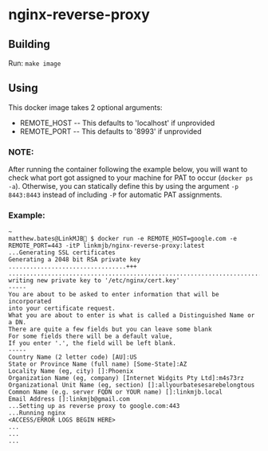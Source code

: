 # nginx-reverse-proxy

## Building

Run: `make image`

## Using

This docker image takes 2 optional arguments:
- REMOTE_HOST
-- This defaults to 'localhost' if unprovided
- REMOTE_PORT
-- This defaults to '8993' if unprovided

### NOTE:
After running the container following the example below, you will want to check what port got assigned to your machine for PAT to occur (`docker ps -a`).
Otherwise, you can statically define this by using the argument `-p 8443:8443` instead of including `-P` for automatic PAT assignments.

### Example:

```
~
matthew.bates@LinkMJB🍺 $ docker run -e REMOTE_HOST=google.com -e REMOTE_PORT=443 -itP linkmjb/nginx-reverse-proxy:latest
...Generating SSL certificates
Generating a 2048 bit RSA private key
.................................+++
.......................................................................................................................................................................+++
writing new private key to '/etc/nginx/cert.key'
-----
You are about to be asked to enter information that will be incorporated
into your certificate request.
What you are about to enter is what is called a Distinguished Name or a DN.
There are quite a few fields but you can leave some blank
For some fields there will be a default value,
If you enter '.', the field will be left blank.
-----
Country Name (2 letter code) [AU]:US
State or Province Name (full name) [Some-State]:AZ
Locality Name (eg, city) []:Phoenix
Organization Name (eg, company) [Internet Widgits Pty Ltd]:m4s73rz
Organizational Unit Name (eg, section) []:allyourbatesesarebelongtous
Common Name (e.g. server FQDN or YOUR name) []:linkmjb.local
Email Address []:linkmjb@gmail.com
...Setting up as reverse proxy to google.com:443
...Running nginx
<ACCESS/ERROR LOGS BEGIN HERE>
...
...
...
```
